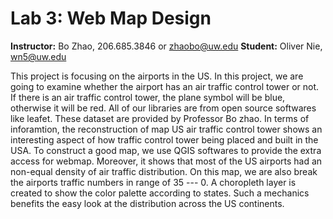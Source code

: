 # Lab 3: Web Map Design

**Instructor:** Bo Zhao, 206.685.3846 or zhaobo@uw.edu
**Student:** Oliver Nie, wn5@uw.edu

This project is focusing on the airports in the US. In this project, we are
going to examine whether the airport has an air traffic control tower or not. If
there is an air traffic control tower, the plane symbol will be blue, otherwise
it will be red. All of our libraries are from open source softwares like leafet.
These dataset are provided by Professor Bo zhao. In terms of inforamtion, the
reconstruction of map US air traffic control tower shows an interesting aspect of
how traffic control tower being placed and built in the USA. To construct a good
map, we use QGIS softwares to provide the extra access for webmap. Moreover, it
shows that most of the US airports had an non-equal density of air traffic distribution.
On this map, we are also break the airports traffic numbers in range of 35 --- 0.
A choropleth layer is created to show the color palette according to states. Such
a mechanics benefits the easy look at the distribution across the US continents. 
